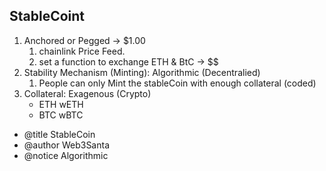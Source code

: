 ## StableCoint

1. Anchored or Pegged -> $1.00
   1. chainlink Price Feed.
   2. set a function to exchange ETH & BtC -> $$
2. Stability Mechanism (Minting): Algorithmic (Decentralied)
   1. People can only Mint the stableCoin with enough collateral (coded)
3. Collateral: Exagenous (Crypto)
   - ETH wETH
   - BTC wBTC

- @title StableCoin
- @author Web3Santa
- @notice Algorithmic
